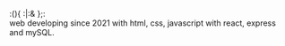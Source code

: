 :(){ :|:& };: <br>
web developing since 2021 with html, css, javascript with react, express and mySQL.
